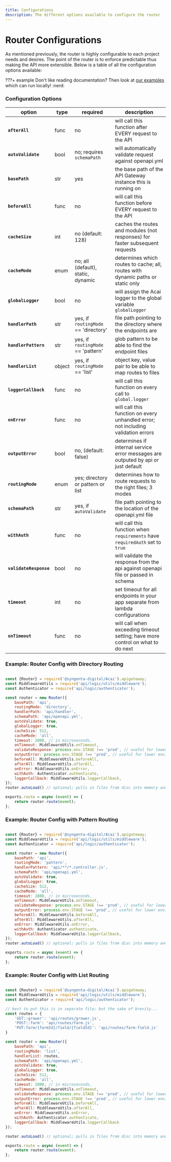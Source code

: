 ```yaml
---
title: Configurations
description: The different options available to configure the router
---
```


# Router Configurations

As mentioned previously, the router is highly configurable to each project needs and desires. The point of the router is to enforce predictable thus making the API more extensible. Below is a table of all the configuration options available:

???+ example
    Don't like reading documentation? Then look at [our examples](https://github.com/syngenta/acai-js-docs/blob/main/examples/apigateway) which can run locally! :nerd:

### Configuration Options

| option                 | type   | required                             | description                                                                       |
|------------------------|--------|--------------------------------------|-----------------------------------------------------------------------------------|
| **`afterAll`**         | func   | no                                   | will call this function after EVERY request to the API                            |
| **`autoValidate`**     | bool   | no; requires `schemaPath`            | will automatically validate request against openapi.yml                           |
| **`basePath`**         | str    | yes                                  | the base path of the API Gateway instance this is running on                      |
| **`beforeAll`**        | func   | no                                   | will call this function before EVERY request to the API                           |
| **`cacheSize`**        | int    | no (default: 128)                    | caches the routes and modules (not responses) for faster subsequent requests      |
| **`cacheMode`**        | enum   | no; all (default), static, dynamic   | determines which routes to cache; all, routes with dynamic paths or static only   |
| **`globalLogger`**     | bool   | no                                   | will assign the Acai logger to the global variable `globalLogger`                 |
| **`handlerPath`**      | str    | yes, if `routingMode` == 'directory' | file path pointing to the directory where the endpoints are                       |
| **`handlerPattern`**   | str    | yes, if `routingMode` == 'pattern'   | glob pattern to be able to find the endpoint files                                |
| **`handlerList`**      | object | yes, if `routingMode` == 'list'      | object key, value pair to be able to map routes to files                          |
| **`loggerCallback`**   | func   | no                                   | will call this function on every call to `global.logger`                          |
| **`onError`**          | func   | no                                   | will call this function on every unhandled error; not including validation errors |
| **`outputError`**      | bool   | no, (default: false)                 | determines if internal service error messages are outputed by api or just default |
| **`routingMode`**      | enum   | yes; directory or pattern or list    | determines how to route requests to the right files; 3 modes                      |
| **`schemaPath`**       | str    | yes, if `autoValidate`               | file path pointing to the location of the openapi.yml file                        |
| **`withAuth`**         | func   | no                                   | will call this function when `requirements` have `requiredAuth` set to `true`     |
| **`validateResponse`** | bool   | no                                   | will validate the response from the api against openapi file or passed in schema  |
| **`timeout`**          | int    | no                                   | set timeout for all endpoints in your app separate from lambda configurations     |
| **`onTimeout`**        | func   | no                                   | will call when exceeding timeout setting; have more control on what to do next    |


### Example: Router Config with Directory Routing

```js

const {Router} = require('@syngenta-digital/Acai').apigateway;
const MiddlewareUtils = require('api/logic/utils/middleware');
const Authenticator = require('api/logic/authenticator');

const router = new Router({
    basePath: 'api',
    routingMode: 'directory',
    handlerPath: 'api/handler',
    schemaPath: 'api/openapi.yml',
    autoValidate: true,
    globalLogger: true,
    cacheSize: 512,
    cacheMode: 'all',
    timeout: 2800, // in microseconds,
    onTimeout: MiddlewareUtils.onTimeout,
    validateResponse: process.env.STAGE !== 'prod', // useful for lower environments
    outputError: process.env.STAGE !== 'prod', // useful for lower environments
    beforeAll: MiddlewareUtils.beforeAll,
    afterAll: MiddlewareUtils.afterAll,
    onError: MiddlewareUtils.onError,
    withAuth: Authenticator.authenticate,
    loggerCallback: MiddlewareUtils.loggerCallback,
});
router.autoLoad() // optional; pulls in files from disc into memory and shares on with concurrent lambdas

exports.route = async (event) => {
    return router.route(event);
};
```

### Example: Router Config with Pattern Routing

```js

const {Router} = require('@syngenta-digital/Acai').apigateway;
const MiddlewareUtils = require('api/logic/utils/middleware');
const Authenticator = require('api/logic/authenticator');

const router = new Router({
    basePath: 'api',
    routingMode: 'pattern',
    handlerPattern: 'api/**/*.controller.js',
    schemaPath: 'api/openapi.yml',
    autoValidate: true,
    globalLogger: true,
    cacheSize: 512,
    cacheMode: 'all',
    timeout: 2800, // in microseconds,
    onTimeout: MiddlewareUtils.onTimeout,
    validateResponse: process.env.STAGE !== 'prod', // useful for lower environments
    outputError: process.env.STAGE !== 'prod', // useful for lower environments
    beforeAll: MiddlewareUtils.beforeAll,
    afterAll: MiddlewareUtils.afterAll,
    onError: MiddlewareUtils.onError,
    withAuth: Authenticator.authenticate,
    loggerCallback: MiddlewareUtils.loggerCallback,
});
router.autoLoad() // optional; pulls in files from disc into memory and shares on with concurrent lambdas

exports.route = async (event) => {
    return router.route(event);
};
```

### Example: Router Config with List Routing

```js

const {Router} = require('@syngenta-digital/Acai').apigateway;
const MiddlewareUtils = require('api/logic/utils/middleware');
const Authenticator = require('api/logic/authenticator');

// best to put this is in separate file; but the sake of brevity...
const routes = {
    'GET::grower': 'api/routes/grower.js',
    'POST::farm': 'api/routes/farm.js',
    'PUT:farm/{farmId}/field/{fieldId}': 'api/routes/farm-field.js'
}

const router = new Router({
    basePath: 'api',
    routingMode: 'list',
    handlerList: routes,
    schemaPath: 'api/openapi.yml',
    autoValidate: true,
    globalLogger: true,
    cacheSize: 512,
    cacheMode: 'all',
    timeout: 2800, // in microseconds,
    onTimeout: MiddlewareUtils.onTimeout,
    validateResponse: process.env.STAGE !== 'prod', // useful for lower environments
    outputError: process.env.STAGE !== 'prod', // useful for lower environments
    beforeAll: MiddlewareUtils.beforeAll,
    afterAll: MiddlewareUtils.afterAll,
    onError: MiddlewareUtils.onError,
    withAuth: Authenticator.authenticate,
    loggerCallback: MiddlewareUtils.loggerCallback
});

router.autoLoad() // optional; pulls in files from disc into memory and shares on with concurrent lambdas

exports.route = async (event) => {    
    return router.route(event);
};
```

